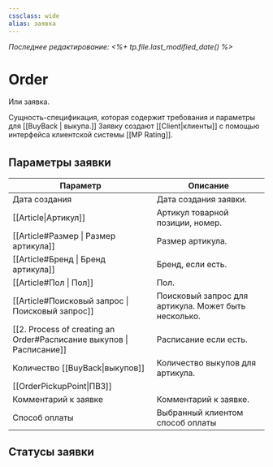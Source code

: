 ```yaml
---
cssclass: wide
alias: заявка
---
```


*Последнее редактирование: <%+ tp.file.last_modified_date() %>*

# Order

Или заявка. 

Сущность-спецификация, которая содержит требования и параметры для [[BuyBack | выкупа.]] Заявку создают [[Client|клиенты]] c помощью интерфейса клиентской системы [[MP Rating]].

## Параметры заявкиㅤ

| Параметр                                                             | Описание                                             |
| -------------------------------------------------------------------- | ---------------------------------------------------- |
| Дата создания                                                        | Дата создания заявки.                                |
| [[Article\|Артикул]]                                                 | Артикул товарной позиции, номер.                     |
| [[Article#Размер \| Размер артикула]]                                | Размер артикула.                                     |
| [[Article#Бренд \| Бренд артикула]]                                  | Бренд, если есть.                                    |
| [[Article#Пол \| Пол]]                                               | Пол.                                                 |
| [[Article#Поисковый запрос \| Поисковый запрос]]                     | Поисковый запрос для артикула. Может быть несколько. |
| [[2. Process of creating an Order#Расписание выкупов \| Расписание]] | Расписание если есть.                                |
| Количество [[BuyBack\|выкупов]]                                      | Количество выкупов для артикула.                     |
| [[OrderPickupPoint\|ПВЗ]]                                            |                                                      |
| Комментарий к заявке                                                 | Комментарий к заявке.                                |
| Способ оплаты                                                        | Выбранный клиентом способ оплаты                     |

## Статусы заявки